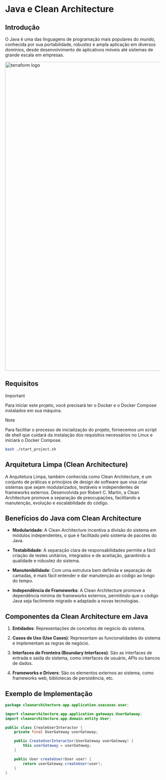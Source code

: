 # Java e Clean Architecture

## Introdução
O Java é uma das linguagens de programação mais populares do mundo, conhecida por sua portabilidade, robustez e ampla aplicação em diversos domínios, desde desenvolvimento de aplicativos móveis até sistemas de grande escala em empresas.

<img width="1000" src="https://hermes.dio.me/articles/cover/7b89fda2-4af3-4ae0-98bc-ad2b65854909.png" alt="terraform logo">


## Requisitos
> [!IMPORTANT]
> Para iniciar este projeto, você precisará ter o Docker e o Docker Compose instalados em sua máquina.

> [!NOTE]
> Para facilitar o processo de inicialização do projeto, fornecemos um script de shell que cuidará da instalação dos requisitos necessários no Linux e iniciará o Docker Compose.

```bash
bash ./start_project.sh
```

## Arquitetura Limpa (Clean Architecture)
A Arquitetura Limpa, também conhecida como Clean Architecture, é um conjunto de práticas e princípios de design de software que visa criar sistemas que sejam modularizados, testáveis e independentes de frameworks externos. Desenvolvida por Robert C. Martin, a Clean Architecture promove a separação de preocupações, facilitando a manutenção, evolução e escalabilidade do código.

## Benefícios do Java com Clean Architecture
- **Modularidade**: A Clean Architecture incentiva a divisão do sistema em módulos independentes, o que é facilitado pelo sistema de pacotes do Java.
  
- **Testabilidade**: A separação clara de responsabilidades permite a fácil criação de testes unitários, integrados e de aceitação, garantindo a qualidade e robustez do sistema.

- **Manutenibilidade**: Com uma estrutura bem definida e separação de camadas, é mais fácil entender e dar manutenção ao código ao longo do tempo.

- **Independência de Frameworks**: A Clean Architecture promove a dependência mínima de frameworks externos, permitindo que o código Java seja facilmente migrado e adaptado a novas tecnologias.

## Componentes da Clean Architecture em Java
1. **Entidades**: Representações de conceitos de negócio do sistema.
  
2. **Casos de Uso (Use Cases)**: Representam as funcionalidades do sistema e implementam as regras de negócio.

3. **Interfaces de Fronteira (Boundary Interfaces)**: São as interfaces de entrada e saída do sistema, como interfaces de usuário, APIs ou bancos de dados.

4. **Frameworks e Drivers**: São os elementos externos ao sistema, como frameworks web, bibliotecas de persistência, etc.

## Exemplo de Implementação
```java
package cleanarchitecture.app.application.usecases.user;

import cleanarchitecture.app.application.gateways.UserGateway;
import cleanarchitecture.app.domain.entity.User;

public class CreateUserInteractor {
    private final UserGateway userGateway;

    public CreateUserInteractor(UserGateway userGateway) {
        this.userGateway = userGateway;
    }

    public User createUser(User user) {
        return userGateway.createUser(user);
    }
}
